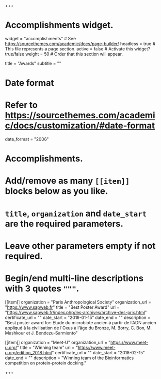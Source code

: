 +++
# Accomplishments widget.
widget = "accomplishments"  # See https://sourcethemes.com/academic/docs/page-builder/
headless = true  # This file represents a page section.
active = false  # Activate this widget? true/false
weight = 50  # Order that this section will appear.

title = "Awards"
subtitle = ""

# Date format
#   Refer to https://sourcethemes.com/academic/docs/customization/#date-format
date_format = "2006"

# Accomplishments.
#   Add/remove as many `[[item]]` blocks below as you like.
#   `title`, `organization` and `date_start` are the required parameters.
#   Leave other parameters empty if not required.
#   Begin/end multi-line descriptions with 3 quotes `"""`.

[[item]]
  organization = "Paris Anthropological Society"
  organization_url = "https://www.sapweb.fr"
  title = "Best Poster Award"
  url = "https://www.sapweb.fr/index.php/les-archives/archive-des-prix.html"
  certificate_url = ""
  date_start = "2019-01-15"
  date_end = ""
  description = "Best poster award for: Etude du microbiote ancien à partir de l'ADN ancien appliqué à la civilisation de l'Oxus à l'âge du Bronze, M. Borry, C. Bon, M. Mashkour et J. Bendezu-Sarmiento"

[[item]]
  organization = "Meet-U"
  organization_url = "https://www.meet-u.org/"
  title = "Winning team"
  url = "https://www.meet-u.org/edition_2018.html"
  certificate_url = ""
  date_start = "2018-02-15"
  date_end = ""
  description = "Winning team of the Bioinformatics competition on protein-protein docking."

+++
